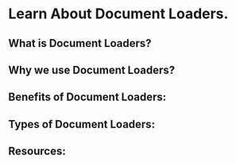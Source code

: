 # Learn About Document Loaders.

## What is Document Loaders?
## Why we use Document Loaders?
## Benefits of Document Loaders:
## Types of Document Loaders:
## Resources:
